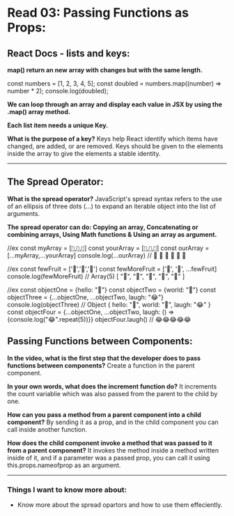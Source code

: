 # Read 03: Passing Functions as Props:

## React Docs - lists and keys:

**map() return an new array with changes but with the same length.**

const numbers = [1, 2, 3, 4, 5];
const doubled = numbers.map((number) => number * 2);
console.log(doubled);

**We can loop through an array and display each value in JSX by using the .map() array method.**

**Each list item needs a unique Key.**

**What is the purpose of a key?**
Keys help React identify which items have changed, are added, or are removed. Keys should be given to the elements inside the array to give the elements a stable identity.

--------------------------------------------------------------------

## The Spread Operator:

**What is the spread operator?**
JavaScript's spread syntax refers to the use of an ellipsis of three dots (…) to expand an iterable object into the list of arguments.

**The spread operator can do: Copying an array, Concatenating or combining arrays, Using Math functions & Using an array as argument.**

//ex
const myArray = [`🤪`,`🐻`,`🎌`]
const yourArray = [`🙂`,`🤗`,`🤩`]
const ourArray = [...myArray,...yourArray]
console.log(...ourArray) // 🤪 🐻 🎌 🙂 🤗 🤩

//ex
const fewFruit = ['🍏','🍊','🍌']
const fewMoreFruit = ['🍉', '🍍', ...fewFruit]
console.log(fewMoreFruit) //  Array(5) [ "🍉", "🍍", "🍏", "🍊", "🍌" ]

//ex
const objectOne = {hello: "🤪"}
const objectTwo = {world: "🐻"}
const objectThree = {...objectOne, ...objectTwo, laugh: "😂"}
console.log(objectThree) // Object { hello: "🤪", world: "🐻", laugh: "😂" }
const objectFour = {...objectOne, ...objectTwo, laugh: () => {console.log("😂".repeat(5))}}
objectFour.laugh() // 😂😂😂😂😂

## Passing Functions between Components:

**In the video, what is the first step that the developer does to pass functions between components?**
Create a function in the parent component.

**In your own words, what does the increment function do?**
It increments the count variablie which was also passed from the parent to the child by one.

**How can you pass a method from a parent component into a child component?**
By sending it as a prop, and in the child component you can call inside another function.

**How does the child component invoke a method that was passed to it from a parent component?**
It invokes the method inside a method written inside of it, and if a parameter was a passed prop, you can call it using this.props.nameofprop as an argument.

---------------------------------------------------------------------

### Things I want to know more about:
- Know more about the spread opartors and how to use them effeciently.
